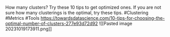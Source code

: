How many clusters? Try these 10 tips to get optimized ones.
If you are not sure how many clusterings is the optimal, try these tips.
#Clustering #Metrics #Tools
https://towardsdatascience.com/10-tips-for-choosing-the-optimal-number-of-clusters-277e93d72d92
![[Pasted image 20231019173911.png]]